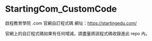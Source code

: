 # StartingCom_CustomCode

啟程教育學院 .com 官網自訂程式碼
網址：https://startingedu.com/

官網上的自訂程式碼如果有任何增減，請盡量將該程式碼收錄進此 repo 內。